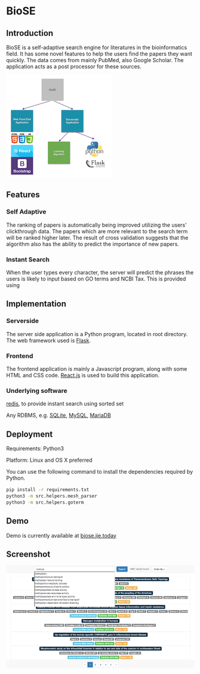 # BioSE

## Introduction

BioSE is a self-adaptive search engine for literatures in the bioinformatics field. It has some novel features to help the users find the papers they want quickly. The data comes from mainly PubMed, also Google Scholar. The application acts as a post processor for these sources.

![](src/static/diagram.png)

## Features

### Self Adaptive

The ranking of papers is automatically being improved utilizing the users' clickthrough data. The papers which are more relevant to the search term will be ranked higher later. The result of cross validation suggests that the algorithm also has the ability to predict the importance of new papers.

### Instant Search

When the user types every character, the server will predict the phrases the users is likely to input based on GO terms and NCBI Tax. This is provided using

## Implementation

### Serverside

The server side application is a Python program, located in root directory. The web framework used is [Flask](http://flask.pocoo.org/).

### Frontend

The frontend application is mainly a Javascript program, along with some HTML and CSS code. [React.js](https://facebook.github.io/react/) is used to build this application.

### Underlying software

[redis](http://redis.io/), to provide instant search using sorted set

Any RDBMS, e.g. [SQLite](https://www.sqlite.org), [MySQL](https://www.mysql.com), [MariaDB](https://mariadb.org/)

## Deployment

Requirements: Python3

Platform: Linux and OS X preferred

You can use the following command to install the dependencies required by Python.

```bash
pip install -r requirements.txt
python3 -m src.helpers.mesh_parser
python3 -m src.helpers.goterm
```

## Demo
Demo is currently available at [biose.jie.today](https://biose.jie.today)

## Screenshot

![](src/static/screenshot.png)